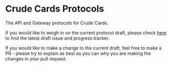 # Crude Cards Protocols
The API and Gateway protocols for Crude Cards.

If you would like to weigh in on the current protocol draft, please check [here](https://github.com/crude-cards/protocols/issues?q=is%3Aissue+is%3Aopen+label%3Adraft) to find the latest draft issue and progress tracker.

If you would like to make a change to the current draft, feel free to make a PR - please try to explain as best as you can why you are making the changes in your pull request.
